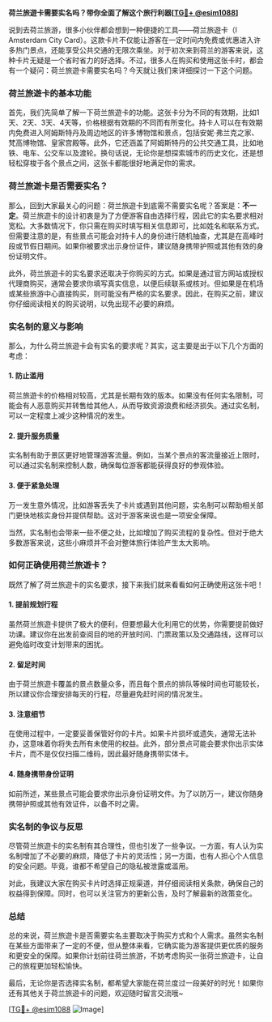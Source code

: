 **荷兰旅遊卡需要实名吗？带你全面了解这个旅行利器[[TG💪+ @esim1088](https://t.me/s/esim1088)]**

说到去荷兰旅游，很多小伙伴都会想到一种便捷的工具——荷兰旅遊卡（I Amsterdam City Card）。这款卡片不仅能让游客在一定时间内免费或优惠进入许多热门景点，还能享受公共交通的无限次乘坐。对于初次来到荷兰的游客来说，这种卡片无疑是一个省时省力的好选择。不过，很多人在购买和使用这张卡时，都会有一个疑问：荷兰旅遊卡需要实名吗？今天就让我们来详细探讨一下这个问题。

### 荷兰旅遊卡的基本功能

首先，我们先简单了解一下荷兰旅遊卡的功能。这张卡分为不同的有效期，比如1天、2天、3天、4天等，价格根据有效期的不同而有所变化。持卡人可以在有效期内免费进入阿姆斯特丹及周边地区的许多博物馆和景点，包括安妮·弗兰克之家、梵高博物馆、皇家宫殿等。此外，它还涵盖了阿姆斯特丹的公共交通工具，比如地铁、电车、公交车以及渡轮。换句话说，无论你是想探索城市的历史文化，还是想轻松穿梭于各个景点之间，这张卡都能很好地满足你的需求。

### 荷兰旅遊卡是否需要实名？

那么，回到大家最关心的问题：荷兰旅遊卡到底需不需要实名呢？答案是：**不一定**。荷兰旅遊卡的设计初衷是为了方便游客自由选择行程，因此它的实名要求相对宽松。大多数情况下，你只需在购买时填写相关信息即可，比如姓名和联系方式。但需要注意的是，有些景点可能会对持卡人的身份进行随机抽查，尤其是在高峰时段或节假日期间。如果你被要求出示身份证件，建议随身携带护照或其他有效的身份证明文件。

此外，荷兰旅遊卡的实名要求还取决于你购买的方式。如果是通过官方网站或授权代理商购买，通常会要求你填写真实信息，以便后续联系或核对。但如果是在机场或某些旅游中心直接购买，则可能没有严格的实名要求。因此，在购买之前，建议你仔细阅读相关的购买说明，以免出现不必要的麻烦。

### 实名制的意义与影响

那么，为什么荷兰旅遊卡会有实名的要求呢？其实，这主要是出于以下几个方面的考虑：

#### 1. **防止滥用**
荷兰旅遊卡的价格相对较高，尤其是长期有效的版本。如果没有任何实名限制，可能会有人恶意购买并转售给其他人，从而导致资源浪费和经济损失。通过实名制，可以一定程度上减少这种情况的发生。

#### 2. **提升服务质量**
实名制有助于景区更好地管理游客流量。例如，当某个景点的客流量接近上限时，可以通过实名制来控制人数，确保每位游客都能获得良好的参观体验。

#### 3. **便于紧急处理**
万一发生意外情况，比如游客丢失了卡片或遇到其他问题，实名制可以帮助相关部门更快地核实身份并提供帮助。这对于游客来说也是一项安全保障。

当然，实名制也会带来一些不便之处，比如增加了购买流程的复杂性。但对于绝大多数游客来说，这些小麻烦并不会对整体旅行体验产生太大影响。

### 如何正确使用荷兰旅遊卡？

既然了解了荷兰旅遊卡的实名要求，接下来我们就来看看如何正确使用这张卡吧！

#### 1. 提前规划行程
虽然荷兰旅遊卡提供了极大的便利，但要想最大化利用它的优势，你需要提前做好功课。建议你在出发前查阅目的地的开放时间、门票政策以及交通路线，这样可以避免临时改变计划带来的困扰。

#### 2. 留足时间
由于荷兰旅遊卡覆盖的景点数量众多，而且每个景点的排队等候时间也可能较长，所以建议你合理安排每天的行程，尽量避免赶时间的情况发生。

#### 3. 注意细节
在使用过程中，一定要妥善保管好你的卡片。如果卡片损坏或遗失，通常无法补办，这意味着你将失去所有未使用的权益。此外，部分景点可能会要求你出示实体卡片，而不是仅仅扫描二维码，因此最好随身携带实体卡。

#### 4. 随身携带身份证明
如前所述，某些景点可能会要求你出示身份证明文件。为了以防万一，建议你随身携带护照或其他有效证件，以备不时之需。

### 实名制的争议与反思

尽管荷兰旅遊卡的实名制有其合理性，但也引发了一些争议。一方面，有人认为实名制增加了不必要的麻烦，降低了卡片的灵活性；另一方面，也有人担心个人信息的安全问题。毕竟，谁都不希望自己的隐私被泄露或滥用。

对此，我建议大家在购买卡片时选择正规渠道，并仔细阅读相关条款，确保自己的权益得到保障。同时，也可以关注官方的更新公告，及时了解最新的政策变化。

### 总结

总的来说，荷兰旅遊卡是否需要实名主要取决于购买方式和个人需求。虽然实名制在某些方面带来了一定的不便，但从整体来看，它确实能为游客提供更优质的服务和更安全的保障。如果你计划前往荷兰旅游，不妨考虑购买一张荷兰旅遊卡，让自己的旅程更加轻松愉快。

最后，无论你是否选择实名制，都希望大家能在荷兰度过一段美好的时光！如果你还有其他关于荷兰旅遊卡的问题，欢迎随时留言交流哦~

[[TG💪+ @esim1088](https://t.me/s/esim1088) ![Image](https://i.postimg.cc/4NQfJmqS/Snipaste-2025-05-13-00-14-12.png)]